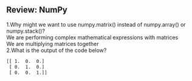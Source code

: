 ## Review: NumPy
1.W​hy might we want to use numpy.matrix() instead of numpy.array() or numpy.stack()?  
W​e are performing complex mathematical expressions with matrices  
We are multiplying matrices together  
2.W​hat is the output of the code below?  
```html
[[ 1.  0.  0.]
 [ 0.  1.  0.]
 [ 0.  0.  1.]]
```
